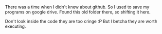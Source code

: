 There was a time when I didn't knew about github.
So I used to save my programs on google drive.
Found this old folder there, so shifting it here.

Don't look inside the code they are too cringe :P
But I betcha they are worth executing.
